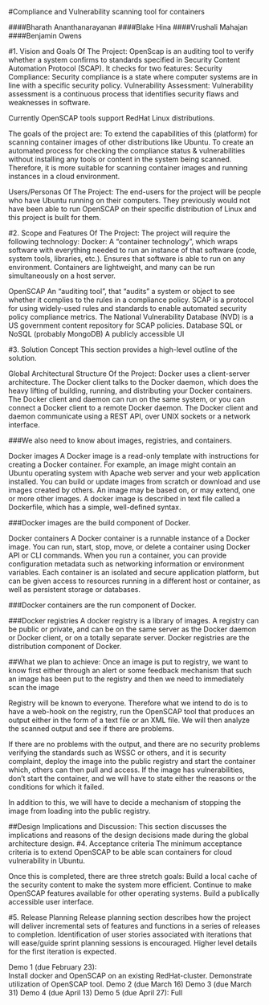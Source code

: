 
#Compliance and Vulnerability scanning tool for containers

####Bharath Ananthanarayanan
####Blake Hina
####Vrushali Mahajan
####Benjamin Owens
 
#1.   Vision and Goals Of The Project:
OpenScap is an auditing tool to verify whether a system confirms to standards specified in Security Content Automation Protocol (SCAP). It checks for two features:
Security Compliance: Security compliance is a state where computer systems are in line with a specific security policy. 
Vulnerability Assessment: Vulnerability assessment is a continuous process that identifies security flaws and weaknesses in software.

Currently OpenSCAP tools support RedHat Linux distributions. 

The goals of the project are:
To extend the capabilities of this (platform) for scanning container images of other distributions like Ubuntu.
To create an automated process for checking the compliance status & vulnerabilities without installing any tools or content in the system being scanned. Therefore, it is more suitable for scanning container images and running instances in a cloud environment.

Users/Personas Of The Project:
The end-users for the project will be people who have Ubuntu running on their computers. They previously would not have been able to run OpenSCAP on their specific distribution of Linux and this project is built for them. 


#2.   Scope and Features Of The Project:
The project will require the following technology:
Docker:
A “container technology”, which wraps software with everything needed to run an instance of that software (code, system tools, libraries, etc.).
Ensures that software is able to run on any environment.
Containers are lightweight, and many can be run simultaneously on a host server.

OpenSCAP
An “auditing tool”, that “audits” a system or object to see whether it complies to the rules in a compliance policy.
SCAP is a protocol for using widely-used rules and standards to enable automated security policy compliance metrics.
The National Vulnerability Database (NVD) is a US government content repository for SCAP policies.
Database
SQL or NoSQL (probably MongoDB)
A publicly accessible UI




 
#3.   Solution Concept
This section provides a high-level outline of the solution.
 
Global Architectural Structure Of the Project:
Docker uses a client-server architecture. The Docker client talks to the Docker daemon, which does the heavy lifting of building, running, and distributing your Docker containers. The Docker client and daemon can run on the same system, or you can connect a Docker client to a remote Docker daemon. The Docker client and daemon communicate using a REST API, over UNIX sockets or a network interface.

###We also need to know about images, registries, and containers.

Docker images
A Docker image is a read-only template with instructions for creating a Docker container. For example, an image might contain an Ubuntu operating system with Apache web server and your web application installed. You can build or update images from scratch or download and use images created by others. An image may be based on, or may extend, one or more other images. A docker image is described in text file called a Dockerfile, which has a simple, well-defined syntax.

###Docker images are the build component of Docker.

Docker containers
A Docker container is a runnable instance of a Docker image. You can run, start, stop, move, or delete a container using Docker API or CLI commands. When you run a container, you can provide configuration metadata such as networking information or environment variables. Each container is an isolated and secure application platform, but can be given access to resources running in a different host or container, as well as persistent storage or databases.

###Docker containers are the run component of Docker.


###Docker registries
A docker registry is a library of images. A registry can be public or private, and can be on the same server as the Docker daemon or Docker client, or on a totally separate server. Docker registries are the distribution component of Docker.


##What we plan to achieve:
Once an image is put to registry, we want to know first either through an alert or some feedback mechanism that such an image has been put to the registry and then we need to immediately scan the image

Registry will be known to everyone. Therefore what we intend to do is to have a web-hook on the registry, run the OpenSCAP tool that produces an output either in the form of a text file or an XML file. We will then analyze the scanned output and see if there are problems.

If there are no problems with the output, and there are no security problems verifying the standards such as WSSC or others, and it is security complaint, deploy the image into the public registry and start the container which, others can then pull and access. If the image has vulnerabilities, don’t start the container, and we will have to state either the reasons or the conditions for which it failed.

In addition to this, we will have to decide a mechanism of stopping the image from loading into the public registry.


##Design Implications and Discussion:
This section discusses the implications and reasons of the design decisions made during the global architecture design.
#4. Acceptance criteria
The minimum acceptance criteria is to extend OpenSCAP to be able scan containers for cloud vulnerability in Ubuntu.

Once this is completed, there are three stretch goals:
Build a local cache of the security content to make the system more efficient. 
Continue to make OpenSCAP features available for other operating systems. 
Build a publically accessible user interface. 

#5.  Release Planning
Release planning section describes how the project will deliver incremental sets of features and functions in a series of releases to completion. Identification of user stories associated with iterations that will ease/guide sprint planning sessions is encouraged. Higher level details for the first iteration is expected.
        	
Demo 1 (due February 23):  
Install docker and OpenSCAP on an existing RedHat-cluster.
Demonstrate utilization of OpenSCAP tool.
Demo 2 (due March 16)
Demo 3 (due March 31)
Demo 4 (due April 13) 
Demo 5 (due April 27): Full 
 
 
 
 
 
 

